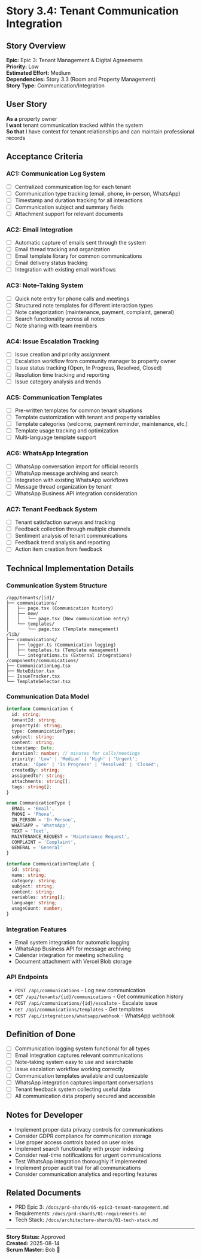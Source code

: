 # Story 3.4: Tenant Communication Integration

## Story Overview
**Epic:** Epic 3: Tenant Management & Digital Agreements  
**Priority:** Low  
**Estimated Effort:** Medium  
**Dependencies:** Story 3.3 (Room and Property Management)  
**Story Type:** Communication/Integration  

## User Story
**As a** property owner  
**I want** tenant communication tracked within the system  
**So that** I have context for tenant relationships and can maintain professional records  

## Acceptance Criteria

### AC1: Communication Log System
- [ ] Centralized communication log for each tenant
- [ ] Communication type tracking (email, phone, in-person, WhatsApp)
- [ ] Timestamp and duration tracking for all interactions
- [ ] Communication subject and summary fields
- [ ] Attachment support for relevant documents

### AC2: Email Integration
- [ ] Automatic capture of emails sent through the system
- [ ] Email thread tracking and organization
- [ ] Email template library for common communications
- [ ] Email delivery status tracking
- [ ] Integration with existing email workflows

### AC3: Note-Taking System
- [ ] Quick note entry for phone calls and meetings
- [ ] Structured note templates for different interaction types
- [ ] Note categorization (maintenance, payment, complaint, general)
- [ ] Search functionality across all notes
- [ ] Note sharing with team members

### AC4: Issue Escalation Tracking
- [ ] Issue creation and priority assignment
- [ ] Escalation workflow from community manager to property owner
- [ ] Issue status tracking (Open, In Progress, Resolved, Closed)
- [ ] Resolution time tracking and reporting
- [ ] Issue category analysis and trends

### AC5: Communication Templates
- [ ] Pre-written templates for common tenant situations
- [ ] Template customization with tenant and property variables
- [ ] Template categories (welcome, payment reminder, maintenance, etc.)
- [ ] Template usage tracking and optimization
- [ ] Multi-language template support

### AC6: WhatsApp Integration
- [ ] WhatsApp conversation import for official records
- [ ] WhatsApp message archiving and search
- [ ] Integration with existing WhatsApp workflows
- [ ] Message thread organization by tenant
- [ ] WhatsApp Business API integration consideration

### AC7: Tenant Feedback System
- [ ] Tenant satisfaction surveys and tracking
- [ ] Feedback collection through multiple channels
- [ ] Sentiment analysis of tenant communications
- [ ] Feedback trend analysis and reporting
- [ ] Action item creation from feedback

## Technical Implementation Details

### Communication System Structure
```
/app/tenants/[id]/
├── communications/
│   ├── page.tsx (Communication history)
│   ├── new/
│   │   └── page.tsx (New communication entry)
│   └── templates/
│       └── page.tsx (Template management)
/lib/
├── communications/
│   ├── logger.ts (Communication logging)
│   ├── templates.ts (Template management)
│   └── integrations.ts (External integrations)
/components/communications/
├── CommunicationLog.tsx
├── NoteEditor.tsx
├── IssueTracker.tsx
└── TemplateSelector.tsx
```

### Communication Data Model
```typescript
interface Communication {
  id: string;
  tenantId: string;
  propertyId: string;
  type: CommunicationType;
  subject: string;
  content: string;
  timestamp: Date;
  duration?: number; // minutes for calls/meetings
  priority: 'Low' | 'Medium' | 'High' | 'Urgent';
  status: 'Open' | 'In Progress' | 'Resolved' | 'Closed';
  createdBy: string;
  assignedTo?: string;
  attachments: string[];
  tags: string[];
}

enum CommunicationType {
  EMAIL = 'Email',
  PHONE = 'Phone',
  IN_PERSON = 'In Person',
  WHATSAPP = 'WhatsApp',
  TEXT = 'Text',
  MAINTENANCE_REQUEST = 'Maintenance Request',
  COMPLAINT = 'Complaint',
  GENERAL = 'General'
}

interface CommunicationTemplate {
  id: string;
  name: string;
  category: string;
  subject: string;
  content: string;
  variables: string[];
  language: string;
  usageCount: number;
}
```

### Integration Features
- Email system integration for automatic logging
- WhatsApp Business API for message archiving
- Calendar integration for meeting scheduling
- Document attachment with Vercel Blob storage

### API Endpoints
- `POST /api/communications` - Log new communication
- `GET /api/tenants/{id}/communications` - Get communication history
- `POST /api/communications/{id}/escalate` - Escalate issue
- `GET /api/communications/templates` - Get templates
- `POST /api/integrations/whatsapp/webhook` - WhatsApp webhook

## Definition of Done
- [ ] Communication logging system functional for all types
- [ ] Email integration captures relevant communications
- [ ] Note-taking system easy to use and searchable
- [ ] Issue escalation workflow working correctly
- [ ] Communication templates available and customizable
- [ ] WhatsApp integration captures important conversations
- [ ] Tenant feedback system collecting useful data
- [ ] All communication data properly secured and accessible

## Notes for Developer
- Implement proper data privacy controls for communications
- Consider GDPR compliance for communication storage
- Use proper access controls based on user roles
- Implement search functionality with proper indexing
- Consider real-time notifications for urgent communications
- Test WhatsApp integration thoroughly if implemented
- Implement proper audit trail for all communications
- Consider communication analytics and reporting features

## Related Documents
- PRD Epic 3: `/docs/prd-shards/05-epic3-tenant-management.md`
- Requirements: `/docs/prd-shards/01-requirements.md`
- Tech Stack: `/docs/architecture-shards/01-tech-stack.md`

---
**Story Status:** Approved  
**Created:** 2025-08-14  
**Scrum Master:** Bob 🏃
